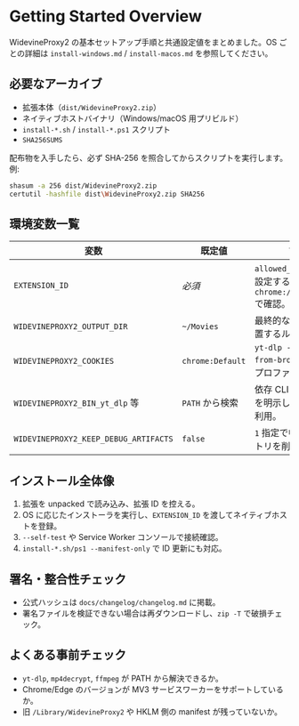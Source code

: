 # Getting Started Overview

WidevineProxy2 の基本セットアップ手順と共通設定値をまとめました。OS ごとの詳細は `install-windows.md` / `install-macos.md` を参照してください。

## 必要なアーカイブ
- 拡張本体（`dist/WidevineProxy2.zip`）
- ネイティブホストバイナリ（Windows/macOS 用プリビルド）
- `install-*.sh` / `install-*.ps1` スクリプト
- `SHA256SUMS`

配布物を入手したら、必ず SHA-256 を照合してからスクリプトを実行します。例:
```bash
shasum -a 256 dist/WidevineProxy2.zip
certutil -hashfile dist\WidevineProxy2.zip SHA256
```

## 環境変数一覧
| 変数 | 既定値 | 説明 |
| --- | --- | --- |
| `EXTENSION_ID` | *必須* | `allowed_origins` に設定する拡張 ID。`chrome://extensions` で確認。|
| `WIDEVINEPROXY2_OUTPUT_DIR` | `~/Movies` | 最終的な MP4 を配置するルート。|
| `WIDEVINEPROXY2_COOKIES` | `chrome:Default` | `yt-dlp --cookies-from-browser` に渡すプロファイル指定。|
| `WIDEVINEPROXY2_BIN_yt_dlp` 等 | `PATH` から検索 | 依存 CLI の絶対パスを明示したい場合に利用。|
| `WIDEVINEPROXY2_KEEP_DEBUG_ARTIFACTS` | `false` | `1` 指定で中間ディレクトリを削除しない。|

## インストール全体像
1. 拡張を unpacked で読み込み、拡張 ID を控える。
2. OS に応じたインストーラを実行し、`EXTENSION_ID` を渡してネイティブホストを登録。
3. `--self-test` や Service Worker コンソールで接続確認。
4. `install-*.sh/ps1 --manifest-only` で ID 更新にも対応。

## 署名・整合性チェック
- 公式ハッシュは `docs/changelog/changelog.md` に掲載。
- 署名ファイルを検証できない場合は再ダウンロードし、`zip -T` で破損チェック。

## よくある事前チェック
- `yt-dlp`, `mp4decrypt`, `ffmpeg` が PATH から解決できるか。
- Chrome/Edge のバージョンが MV3 サービスワーカーをサポートしているか。
- 旧 `/Library/WidevineProxy2` や HKLM 側の manifest が残っていないか。
